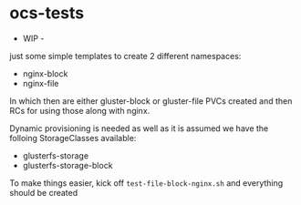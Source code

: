 # ocs-tests

- WIP - 

just some simple templates to create 2 different namespaces:
  - nginx-block
  - nginx-file

In which then are either gluster-block or gluster-file PVCs created and then RCs for using those 
along with nginx.

Dynamic provisioning is needed as well as it is assumed we have the folloing StorageClasses available:
  - glusterfs-storage
  - glusterfs-storage-block

To make things easier, kick off `test-file-block-nginx.sh` and everything should be created 

